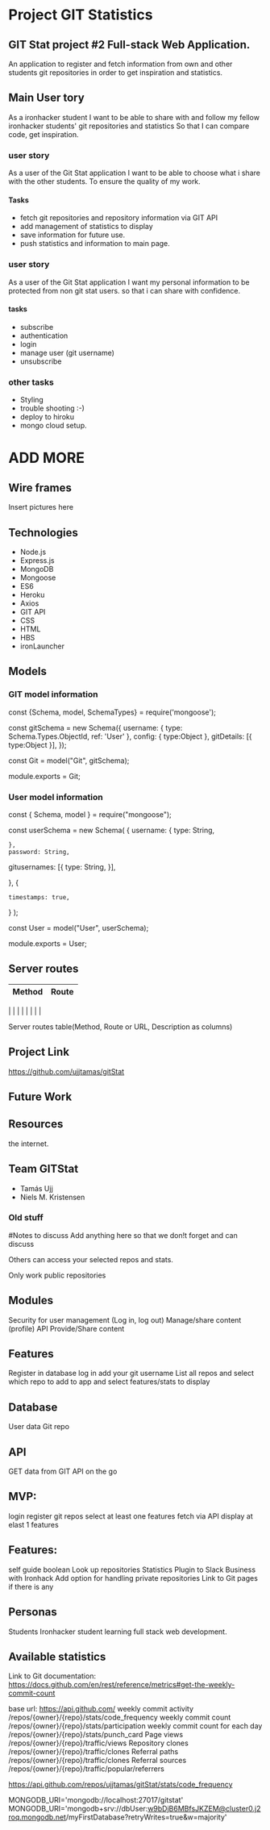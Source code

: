 # Project GIT Statistics

## GIT Stat project #2 Full-stack Web Application. 

An application to register and fetch information from own and other students git repositories in order to get inspiration and statistics.

## Main User tory

As a ironhacker student 
I want to be able to share with and follow my fellow ironhacker students' git repositories and statistics
So that I can compare code, get inspiration.

### user story

As a user of the Git Stat application
I want to be able to choose what i share with the other students.
To ensure the quality of my work.

#### Tasks
- fetch git repositories and repository information via GIT API
- add management of statistics to display
- save information for future use.
- push statistics and information to main page.

### user story
As a user of the Git Stat application
I want my personal information to be protected from non git stat users.
so that i can share with confidence.

#### tasks
- subscribe
- authentication
- login
- manage user (git username)
- unsubscribe

### other tasks
- Styling
- trouble shooting :-)
- deploy to hiroku
- mongo cloud setup.
# ADD MORE


## Wire frames
Insert pictures here

## Technologies
-	Node.js
-	Express.js
-	MongoDB
-	Mongoose
-	ES6
-	Heroku
-	Axios
-	GIT API
-	CSS
-	HTML
-	HBS
-	ironLauncher


## Models

### GIT model information
const {Schema, model, SchemaTypes} = require('mongoose');

const gitSchema = new Schema({
    username: {
        type: Schema.Types.ObjectId,
        ref: 'User'
    },
    config: {
        type:Object
    },
    gitDetails: [{
        type:Object
    }],
});

const Git = model("Git", gitSchema);

module.exports = Git;

### User model information
const { Schema, model } = require("mongoose");


const userSchema = new Schema(
  {
    username: {
      type: String,
  
    },
    password: String,
  gitusernames: [{
    type: String,
  }],
  
  },
  {
  
    timestamps: true,
  }
);

const User = model("User", userSchema);

module.exports = User;

## Server routes

| Method  |Route    |
|:-------:|:-------:|
|
|
|
|
|
|
|
|

Server routes table(Method, Route or URL, Description as columns)





## Project Link
https://github.com/ujjtamas/gitStat

## Future Work



## Resources
the internet.


## Team GITStat
 - Tamás Ujj
 - Niels M. Kristensen










### Old stuff
#Notes to discuss
Add anything here so that we don!t forget and can discuss




Others can access your selected repos and stats.

Only work public repositories

## Modules
Security for user management (Log in, log out)
Manage/share content (profile)
API
Provide/Share content

## Features
Register in database
log in
add your git username
List all repos
and select which repo to add to app 
and select features/stats to display

## Database
User data
Git repo

 ## API
GET data from GIT API on the go

## MVP:
login
register git repos
select at least one features 
fetch via API
display at elast 1 features

## Features:
self guide boolean
Look up repositories
Statistics
Plugin to Slack
Business with Ironhack
Add option for handling private repositories
Link to Git pages if there is any

## Personas
Students
Ironhacker student learning full stack web development.



## Available statistics
Link to Git documentation: https://docs.github.com/en/rest/reference/metrics#get-the-weekly-commit-count

base url: https://api.github.com/
weekly commit activity
    /repos/{owner}/{repo}/stats/code_frequency
weekly commit count
    /repos/{owner}/{repo}/stats/participation
weekly commit count for each day
    /repos/{owner}/{repo}/stats/punch_card
Page views
    /repos/{owner}/{repo}/traffic/views
Repository clones
    /repos/{owner}/{repo}/traffic/clones
Referral paths
    /repos/{owner}/{repo}/traffic/clones
Referral sources
    /repos/{owner}/{repo}/traffic/popular/referrers

  https://api.github.com/repos/ujjtamas/gitStat/stats/code_frequency

  MONGODB_URI='mongodb://localhost:27017/gitstat'
  MONGODB_URI='mongodb+srv://dbUser:w9bDjB6MBfsJKZEM@cluster0.j2roq.mongodb.net/myFirstDatabase?retryWrites=true&w=majority'